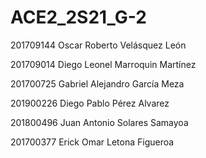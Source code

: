 # ACE2_2S21_G-2
201709144	Oscar Roberto Velásquez León

201709014	Diego Leonel Marroquin Martínez

201700725	Gabriel Alejandro García Meza

201900226	Diego Pablo Pérez Alvarez

201800496	Juan Antonio Solares Samayoa

201700377	Erick Omar Letona Figueroa

